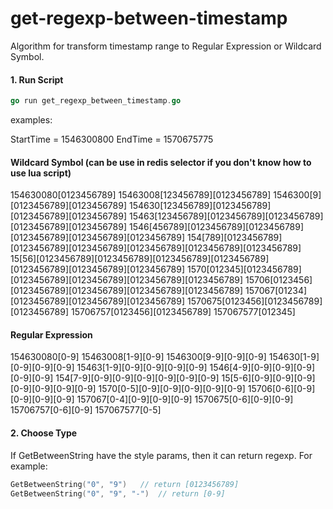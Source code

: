 # get-regexp-between-timestamp
Algorithm for transform timestamp range to Regular Expression or Wildcard Symbol.

#### 1. Run Script
```go
go run get_regexp_between_timestamp.go
```
examples: 

StartTime = 1546300800
EndTime = 1570675775

#### Wildcard Symbol (can be use in redis selector if you don't know how to use lua script)
154630080[0123456789]
15463008[123456789][0123456789]
1546300[9][0123456789][0123456789]
154630[123456789][0123456789][0123456789][0123456789]
15463[123456789][0123456789][0123456789][0123456789][0123456789]
1546[456789][0123456789][0123456789][0123456789][0123456789][0123456789]
154[789][0123456789][0123456789][0123456789][0123456789][0123456789][0123456789]
15[56][0123456789][0123456789][0123456789][0123456789][0123456789][0123456789][0123456789]
1570[012345][0123456789][0123456789][0123456789][0123456789][0123456789]
15706[0123456][0123456789][0123456789][0123456789][0123456789]
157067[01234][0123456789][0123456789][0123456789]
1570675[0123456][0123456789][0123456789]
15706757[0123456][0123456789]
157067577[012345]

#### Regular Expression
154630080[0-9]
15463008[1-9][0-9]
1546300[9-9][0-9][0-9]
154630[1-9][0-9][0-9][0-9]
15463[1-9][0-9][0-9][0-9][0-9]
1546[4-9][0-9][0-9][0-9][0-9][0-9]
154[7-9][0-9][0-9][0-9][0-9][0-9][0-9]
15[5-6][0-9][0-9][0-9][0-9][0-9][0-9][0-9]
1570[0-5][0-9][0-9][0-9][0-9][0-9]
15706[0-6][0-9][0-9][0-9][0-9]
157067[0-4][0-9][0-9][0-9]
1570675[0-6][0-9][0-9]
15706757[0-6][0-9]
157067577[0-5]

#### 2. Choose Type
If GetBetweenString have the style params, then it can return regexp. For example:
```go
GetBetweenString("0", "9")   // return [0123456789]
GetBetweenString("0", "9", "-")  // return [0-9]
```
